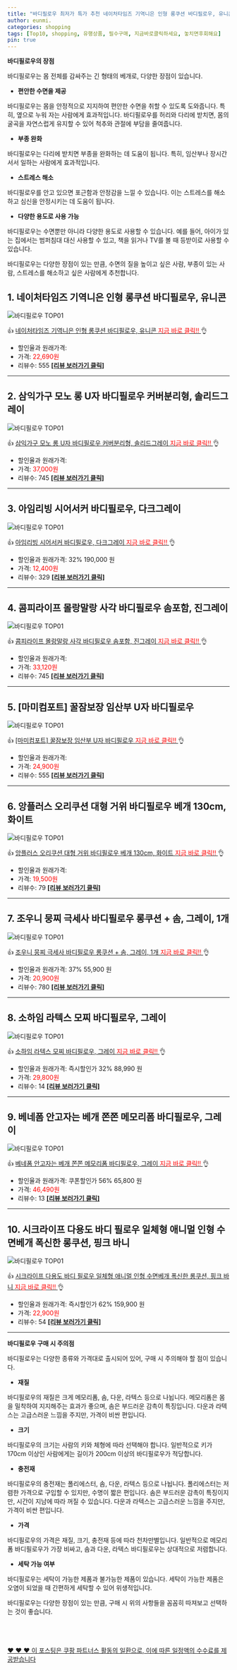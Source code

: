 ```yaml
---
title: "바디필로우 최저가 특가 추천 네이처타임즈 기역니은 인형 롱쿠션 바디필로우, 유니콘 비교 장점 구매가이드"
author: eunmi.
categories: shopping
tags: [Top10, shopping, 유행상품, 필수구매, 지금바로클릭하세요, 놓치면후회해요]
pin: true
---
```

**바디필로우의 장점**

바디필로우는 몸 전체를 감싸주는 긴 형태의 베개로, 다양한 장점이 있습니다.

* **편안한 수면을 제공**

바디필로우는 몸을 안정적으로 지지하여 편안한 수면을 취할 수 있도록 도와줍니다. 특히, 옆으로 누워 자는 사람에게 효과적입니다. 바디필로우를 허리와 다리에 받치면, 몸의 굴곡을 자연스럽게 유지할 수 있어 척추와 관절에 부담을 줄여줍니다.

* **부종 완화**

바디필로우는 다리에 받치면 부종을 완화하는 데 도움이 됩니다. 특히, 임산부나 장시간 서서 일하는 사람에게 효과적입니다.

* **스트레스 해소**

바디필로우를 안고 있으면 포근함과 안정감을 느낄 수 있습니다. 이는 스트레스를 해소하고 심신을 안정시키는 데 도움이 됩니다.

* **다양한 용도로 사용 가능**

바디필로우는 수면뿐만 아니라 다양한 용도로 사용할 수 있습니다. 예를 들어, 아이가 있는 집에서는 범퍼침대 대신 사용할 수 있고, 책을 읽거나 TV를 볼 때 등받이로 사용할 수 있습니다.

바디필로우는 다양한 장점이 있는 만큼, 수면의 질을 높이고 싶은 사람, 부종이 있는 사람, 스트레스를 해소하고 싶은 사람에게 추천합니다.

   

## 1. 네이처타임즈 기역니은 인형 롱쿠션 바디필로우, 유니콘

![바디필로우 TOP01](https://thumbnail10.coupangcdn.com/thumbnails/remote/230x230ex/image/vendor_inventory/dbf4/0f61d576b1bc05d75e396fe9b403036c5d3a3c1adefaab11d34372e07d5b.jpg)


👍 [네이처타임즈 기역니은 인형 롱쿠션 바디필로우, 유니콘 <font color=red> 지금 바로 클릭!! </font> ](https://link.coupang.com/re/AFFSDP?lptag=AF3617701&subid=GithubCoopas&pageKey=6675955922&traceid=V0-153&itemId=15404007341&vendorItemId=85729524270) 👌 


- 할인율과 원래가격: 
- 가격: <span style='color:red'>22,690원</span>
- 리뷰수: 555  [**[리뷰 보러가기 클릭]**](https://link.coupang.com/re/AFFSDP?lptag=AF3617701&subid=GithubCoopas&pageKey=6675955922&traceid=V0-153&itemId=15404007341&vendorItemId=85729524270)

---


   

## 2. 삼익가구 모노 롱 U자 바디필로우 커버분리형, 솔리드그레이

![바디필로우 TOP01](https://thumbnail6.coupangcdn.com/thumbnails/remote/230x230ex/image/retail/images/2023/08/02/10/3/36fc75d3-85d7-4f61-92dc-dcdc3cca5960.jpg)


👍 [삼익가구 모노 롱 U자 바디필로우 커버분리형, 솔리드그레이 <font color=red> 지금 바로 클릭!! </font> ](https://link.coupang.com/re/AFFSDP?lptag=AF3617701&subid=GithubCoopas&pageKey=7475371728&traceid=V0-153&itemId=19514446901&vendorItemId=86760744781) 👌 


- 할인율과 원래가격: 
- 가격: <span style='color:red'>37,000원</span>
- 리뷰수: 745  [**[리뷰 보러가기 클릭]**](https://link.coupang.com/re/AFFSDP?lptag=AF3617701&subid=GithubCoopas&pageKey=7475371728&traceid=V0-153&itemId=19514446901&vendorItemId=86760744781)

---


   

## 3. 아임리빙 시어서커 바디필로우, 다크그레이

![바디필로우 TOP01](https://thumbnail6.coupangcdn.com/thumbnails/remote/230x230ex/image/retail/images/7795734453381787-841d601c-e3dc-4ad3-97e1-0eca8a549667.jpg)


👍 [아임리빙 시어서커 바디필로우, 다크그레이 <font color=red> 지금 바로 클릭!! </font> ](https://link.coupang.com/re/AFFSDP?lptag=AF3617701&subid=GithubCoopas&pageKey=73257112&traceid=V0-153&itemId=244207322&vendorItemId=3601089942) 👌 


- 할인율과 원래가격: 32%  190,000   원
- 가격: <span style='color:red'>12,400원</span>
- 리뷰수: 329  [**[리뷰 보러가기 클릭]**](https://link.coupang.com/re/AFFSDP?lptag=AF3617701&subid=GithubCoopas&pageKey=73257112&traceid=V0-153&itemId=244207322&vendorItemId=3601089942)

---


   

## 4. 콤피라이프 몰랑말랑 사각 바디필로우 솜포함, 진그레이

![바디필로우 TOP01](https://thumbnail7.coupangcdn.com/thumbnails/remote/230x230ex/image/retail/images/2021/10/18/10/8/d842ee2b-67d1-41cd-a5bc-387447a32523.jpg)


👍 [콤피라이프 몰랑말랑 사각 바디필로우 솜포함, 진그레이 <font color=red> 지금 바로 클릭!! </font> ](https://link.coupang.com/re/AFFSDP?lptag=AF3617701&subid=GithubCoopas&pageKey=6130827731&traceid=V0-153&itemId=11690149469&vendorItemId=78964483070) 👌 


- 할인율과 원래가격: 
- 가격: <span style='color:red'>33,120원</span>
- 리뷰수: 745  [**[리뷰 보러가기 클릭]**](https://link.coupang.com/re/AFFSDP?lptag=AF3617701&subid=GithubCoopas&pageKey=6130827731&traceid=V0-153&itemId=11690149469&vendorItemId=78964483070)

---


   

## 5. [마미컴포트] 꿀잠보장 임산부 U자 바디필로우

![바디필로우 TOP01](https://thumbnail7.coupangcdn.com/thumbnails/remote/230x230ex/image/vendor_inventory/db8a/4ce078f6b6f71a341e292f993b4a609f287a1a16ad45167d56dd135ed7b4.jpg)


👍 [[마미컴포트] 꿀잠보장 임산부 U자 바디필로우 <font color=red> 지금 바로 클릭!! </font> ](https://link.coupang.com/re/AFFSDP?lptag=AF3617701&subid=GithubCoopas&pageKey=7558349568&traceid=V0-153&itemId=19907310695&vendorItemId=87066231866) 👌 


- 할인율과 원래가격: 
- 가격: <span style='color:red'>24,900원</span>
- 리뷰수: 555  [**[리뷰 보러가기 클릭]**](https://link.coupang.com/re/AFFSDP?lptag=AF3617701&subid=GithubCoopas&pageKey=7558349568&traceid=V0-153&itemId=19907310695&vendorItemId=87066231866)

---


   

## 6. 앙플러스 오리쿠션 대형 거위 바디필로우 베개 130cm, 화이트

![바디필로우 TOP01](https://thumbnail8.coupangcdn.com/thumbnails/remote/230x230ex/image/vendor_inventory/1c35/47a648476aaa3dc6d732fc1991b77e262a0bf0e517db1400e96c574b6163.jpg)


👍 [앙플러스 오리쿠션 대형 거위 바디필로우 베개 130cm, 화이트 <font color=red> 지금 바로 클릭!! </font> ](https://link.coupang.com/re/AFFSDP?lptag=AF3617701&subid=GithubCoopas&pageKey=7549155093&traceid=V0-153&itemId=19862670720&vendorItemId=85191150549) 👌 


- 할인율과 원래가격: 
- 가격: <span style='color:red'>19,500원</span>
- 리뷰수: 79  [**[리뷰 보러가기 클릭]**](https://link.coupang.com/re/AFFSDP?lptag=AF3617701&subid=GithubCoopas&pageKey=7549155093&traceid=V0-153&itemId=19862670720&vendorItemId=85191150549)

---


   

## 7. 조우니 뭉찌 극세사 바디필로우 롱쿠션 + 솜, 그레이, 1개

![바디필로우 TOP01](https://thumbnail10.coupangcdn.com/thumbnails/remote/230x230ex/image/retail/images/4274034875023885-bdade796-a7c9-4d89-91b4-64fcf9acce85.jpg)


👍 [조우니 뭉찌 극세사 바디필로우 롱쿠션 + 솜, 그레이, 1개 <font color=red> 지금 바로 클릭!! </font> ](https://link.coupang.com/re/AFFSDP?lptag=AF3617701&subid=GithubCoopas&pageKey=1375988353&traceid=V0-153&itemId=2409264932&vendorItemId=70403826064) 👌 


- 할인율과 원래가격: 37%  55,900   원
- 가격: <span style='color:red'>20,900원</span>
- 리뷰수: 780  [**[리뷰 보러가기 클릭]**](https://link.coupang.com/re/AFFSDP?lptag=AF3617701&subid=GithubCoopas&pageKey=1375988353&traceid=V0-153&itemId=2409264932&vendorItemId=70403826064)

---


   

## 8. 소하임 라텍스 모찌 바디필로우, 그레이

![바디필로우 TOP01](https://thumbnail6.coupangcdn.com/thumbnails/remote/230x230ex/image/retail/images/2023/07/21/14/5/80f4c4cc-975a-49d1-b231-e5296eb5a937.jpg)


👍 [소하임 라텍스 모찌 바디필로우, 그레이 <font color=red> 지금 바로 클릭!! </font> ](https://link.coupang.com/re/AFFSDP?lptag=AF3617701&subid=GithubCoopas&pageKey=6146535155&traceid=V0-153&itemId=11832983780&vendorItemId=86647996313) 👌 


- 할인율과 원래가격: 즉시할인가 32%  88,990   원
- 가격: <span style='color:red'>29,800원</span>
- 리뷰수: 14  [**[리뷰 보러가기 클릭]**](https://link.coupang.com/re/AFFSDP?lptag=AF3617701&subid=GithubCoopas&pageKey=6146535155&traceid=V0-153&itemId=11832983780&vendorItemId=86647996313)

---


   

## 9. 베네폼 안고자는 베개 쫀쫀 메모리폼 바디필로우, 그레이

![바디필로우 TOP01](https://thumbnail10.coupangcdn.com/thumbnails/remote/230x230ex/image/retail/images/6079320009294090-e0199101-b91b-4991-92d8-03e39be43fc4.jpg)


👍 [베네폼 안고자는 베개 쫀쫀 메모리폼 바디필로우, 그레이 <font color=red> 지금 바로 클릭!! </font> ](https://link.coupang.com/re/AFFSDP?lptag=AF3617701&subid=GithubCoopas&pageKey=7099724141&traceid=V0-153&itemId=17718686565&vendorItemId=84883522043) 👌 


- 할인율과 원래가격: 쿠폰할인가 56%  65,800   원
- 가격: <span style='color:red'>46,490원</span>
- 리뷰수: 13  [**[리뷰 보러가기 클릭]**](https://link.coupang.com/re/AFFSDP?lptag=AF3617701&subid=GithubCoopas&pageKey=7099724141&traceid=V0-153&itemId=17718686565&vendorItemId=84883522043)

---


   

## 10. 시크라이프 다용도 바디 필로우 일체형 애니멀 인형 수면베개 폭신한 롱쿠션, 핑크 바니

![바디필로우 TOP01](https://thumbnail6.coupangcdn.com/thumbnails/remote/230x230ex/image/vendor_inventory/3748/2b8165ced2575ba4b87356ca85dd9ca77f9cde841a55ec5b404eef6fa4f2.jpg)


👍 [시크라이프 다용도 바디 필로우 일체형 애니멀 인형 수면베개 폭신한 롱쿠션, 핑크 바니 <font color=red> 지금 바로 클릭!! </font> ](https://link.coupang.com/re/AFFSDP?lptag=AF3617701&subid=GithubCoopas&pageKey=7565298215&traceid=V0-153&itemId=19940368315&vendorItemId=87039687443) 👌 


- 할인율과 원래가격: 즉시할인가 62%  159,900   원
- 가격: <span style='color:red'>22,900원</span>
- 리뷰수: 54  [**[리뷰 보러가기 클릭]**](https://link.coupang.com/re/AFFSDP?lptag=AF3617701&subid=GithubCoopas&pageKey=7565298215&traceid=V0-153&itemId=19940368315&vendorItemId=87039687443)

---
**바디필로우 구매 시 주의점**

바디필로우는 다양한 종류와 가격대로 출시되어 있어, 구매 시 주의해야 할 점이 있습니다.

* **재질**

바디필로우의 재질은 크게 메모리폼, 솜, 다운, 라텍스 등으로 나뉩니다. 메모리폼은 몸을 밀착하여 지지해주는 효과가 좋으며, 솜은 부드러운 감촉이 특징입니다. 다운과 라텍스는 고급스러운 느낌을 주지만, 가격이 비싼 편입니다.

* **크기**

바디필로우의 크기는 사람의 키와 체형에 따라 선택해야 합니다. 일반적으로 키가 170cm 이상인 사람에게는 길이가 200cm 이상의 바디필로우가 적당합니다.

* **충전재**

바디필로우의 충전재는 폴리에스터, 솜, 다운, 라텍스 등으로 나뉩니다. 폴리에스터는 저렴한 가격으로 구입할 수 있지만, 수명이 짧은 편입니다. 솜은 부드러운 감촉이 특징이지만, 시간이 지남에 따라 꺼질 수 있습니다. 다운과 라텍스는 고급스러운 느낌을 주지만, 가격이 비싼 편입니다.

* **가격**

바디필로우의 가격은 재질, 크기, 충전재 등에 따라 천차만별입니다. 일반적으로 메모리폼 바디필로우가 가장 비싸고, 솜과 다운, 라텍스 바디필로우는 상대적으로 저렴합니다.

* **세탁 가능 여부**

바디필로우는 세탁이 가능한 제품과 불가능한 제품이 있습니다. 세탁이 가능한 제품은 오염이 되었을 때 간편하게 세탁할 수 있어 위생적입니다.

바디필로우는 다양한 장점이 있는 만큼, 구매 시 위의 사항들을 꼼꼼히 따져보고 선택하는 것이 좋습니다.<br><br><br><br><br> [ ❤ ❤ ❤ 이 포스팅은 쿠팡 파트너스 활동의 일환으로, 이에 따른 일정액의 수수료를 제공받습니다](https://link.coupang.com/a/bcEFyh)